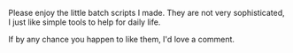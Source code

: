 Please enjoy the little batch scripts I made.
They are not very sophisticated, I just like simple tools to help for daily life. 

If by any chance you happen to like them, I'd love a comment. 
